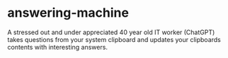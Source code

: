 # answering-machine
A stressed out and under appreciated 40 year old IT worker (ChatGPT) takes questions from your system clipboard and updates your clipboards contents with interesting answers.
